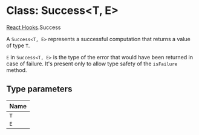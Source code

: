 # Class: Success<T, E\>

[React Hooks](../modules/React_Hooks.md).Success

A `Success<T, E>` represents a successful computation that returns a value of type `T`.

`E` in `Success<T, E>` is the type of the error that would have been returned in case of failure.
It's present only to allow type safety of the `isFailure` method.

## Type parameters

| Name |
| :------ |
| `T` |
| `E` |
